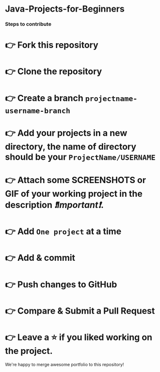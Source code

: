 # Java-Projects-for-Beginners

### Steps to contribute

# 👉 Fork this repository
# 👉 Clone the repository
# 👉 Create a branch `projectname-username-branch`
# 👉 Add your projects in a new directory, the name of directory should be your `ProjectName/USERNAME`

# 👉 Attach some SCREENSHOTS or GIF of your working project in the description _❗Important❗_.

# 👉 Add `One project` at a time
# 👉 Add & commit
# 👉 Push changes to GitHub
# 👉 Compare & Submit a Pull Request

# 👉 Leave a ⭐ if you liked working on the project.

We're happy to merge awesome portfolio to this repository!


